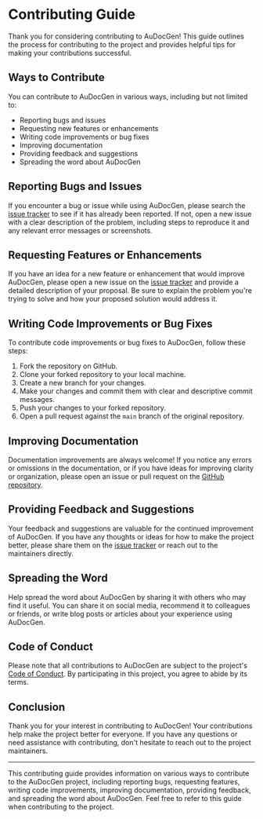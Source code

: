 # Contributing Guide

Thank you for considering contributing to AuDocGen! This guide outlines the process for contributing to the project and provides helpful tips for making your contributions successful.

## Ways to Contribute

You can contribute to AuDocGen in various ways, including but not limited to:

- Reporting bugs and issues
- Requesting new features or enhancements
- Writing code improvements or bug fixes
- Improving documentation
- Providing feedback and suggestions
- Spreading the word about AuDocGen

## Reporting Bugs and Issues

If you encounter a bug or issue while using AuDocGen, please search the [issue tracker](https://github.com/sambitpoddar/audocgen/issues) to see if it has already been reported. If not, open a new issue with a clear description of the problem, including steps to reproduce it and any relevant error messages or screenshots.

## Requesting Features or Enhancements

If you have an idea for a new feature or enhancement that would improve AuDocGen, please open a new issue on the [issue tracker](https://github.com/sambitpoddar/audocgen/issues) and provide a detailed description of your proposal. Be sure to explain the problem you're trying to solve and how your proposed solution would address it.

## Writing Code Improvements or Bug Fixes

To contribute code improvements or bug fixes to AuDocGen, follow these steps:

1. Fork the repository on GitHub.
2. Clone your forked repository to your local machine.
3. Create a new branch for your changes.
4. Make your changes and commit them with clear and descriptive commit messages.
5. Push your changes to your forked repository.
6. Open a pull request against the `main` branch of the original repository.

## Improving Documentation

Documentation improvements are always welcome! If you notice any errors or omissions in the documentation, or if you have ideas for improving clarity or organization, please open an issue or pull request on the [GitHub repository](https://github.com/sambitpoddar/audocgen/issues).

## Providing Feedback and Suggestions

Your feedback and suggestions are valuable for the continued improvement of AuDocGen. If you have any thoughts or ideas for how to make the project better, please share them on the [issue tracker](https://github.com/sambitpoddar/audocgen/issues) or reach out to the maintainers directly.

## Spreading the Word

Help spread the word about AuDocGen by sharing it with others who may find it useful. You can share it on social media, recommend it to colleagues or friends, or write blog posts or articles about your experience using AuDocGen.

## Code of Conduct

Please note that all contributions to AuDocGen are subject to the project's [Code of Conduct](docs/code-of-conduct.md). By participating in this project, you agree to abide by its terms.

## Conclusion

Thank you for your interest in contributing to AuDocGen! Your contributions help make the project better for everyone. If you have any questions or need assistance with contributing, don't hesitate to reach out to the project maintainers.

---

This contributing guide provides information on various ways to contribute to the AuDocGen project, including reporting bugs, requesting features, writing code improvements, improving documentation, providing feedback, and spreading the word about AuDocGen. Feel free to refer to this guide when contributing to the project.
